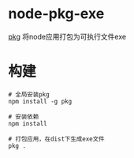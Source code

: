 # node-pkg-exe
[pkg](https://github.com/vercel/pkg) 将node应用打包为可执行文件exe

# 构建

```
# 全局安装pkg
npm install -g pkg

# 安装依赖
npm install

# 打包应用，在dist下生成exe文件
pkg .

```